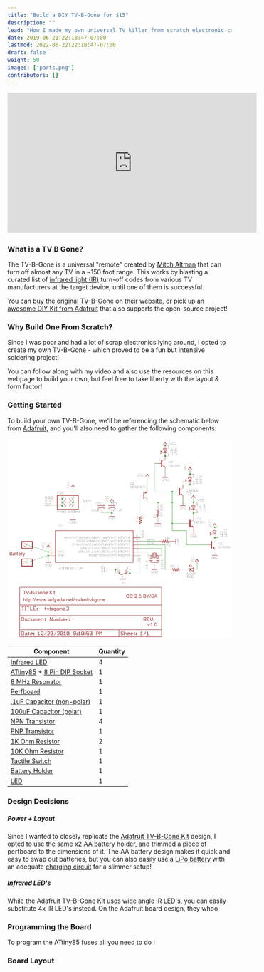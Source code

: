 ```yaml
---
title: "Build a DIY TV-B-Gone for $15"
description: ""
lead: "How I made my own universal TV killer from scratch electronic components."
date: 2019-06-21T22:18:47-07:00
lastmod: 2022-06-22T22:18:47-07:00
draft: false
weight: 50
images: ["parts.png"]
contributors: []
---
```

<div class="ratio ratio-16x9">
<iframe width="560" height="315" src="https://www.youtube.com/embed/44Ok92cPIOk" title="YouTube video player" frameborder="0" allow="accelerometer; autoplay; clipboard-write; encrypted-media; gyroscope; picture-in-picture" allowfullscreen></iframe>
</div>  

### What is a TV B Gone?
The TV-B-Gone is a universal "remote" created by [Mitch Altman]() that can turn off almost any TV in a ~150 foot range.  This works by blasting a curated list of [infrared light (IR)]() turn-off codes from various TV manufacturers at the target device, until one of them is successful.

You can [buy the original TV-B-Gone](https://www.tvbgone.com/) on their website, or pick up an [awesome DIY Kit from Adafruit]() that also supports the open-source project!

### Why Build One From Scratch?
Since I was poor and had a lot of scrap electronics lying around, I opted to create my own TV-B-Gone - which proved to be a fun but intensive soldering project!

You can follow along with my video and also use the resources on this webpage to build your own, but feel free to take liberty with the layout & form factor!

### Getting Started
To build your own TV-B-Gone, we'll be referencing the schematic below from [Adafruit](), and you'll also need to gather the following components:

![](schematic.png)

| Component | Quantity |
| --- | --- |
| [Infrared LED]() | 4 |
| [ATtiny85]() + [8 Pin DIP Socket]() | 1 |
| [8 MHz Resonator]() | 1 |
| [Perfboard]() | 1 |
| [.1uF Capacitor (non-polar)]() | 1 |
| [100uF Capacitor (polar)]() | 1 |
| [NPN Transistor]() | 4 |
| [PNP Transistor]() | 1 |
| [1K Ohm Resistor]() | 2 |
| [10K Ohm Resistor]() | 1 |
| [Tactile Switch]() | 1 |
| [Battery Holder]() | 1 |
| [LED]() | 1 |

### Design Decisions
##### Power + Layout
Since I wanted to closely replicate the [Adafruit TV-B-Gone Kit]() design, I opted to use the same [x2 AA battery holder](), and trimmed a piece of perfboard to the dimensions of it.  The AA battery design makes it quick and easy to swap out batteries, but you can also easily use a [LiPo battery]() with an adequate [charging circuit]() for a slimmer setup!

##### Infrared LED's
While the Adafruit TV-B-Gone Kit uses wide angle IR LED's, you can easily substitute 4x IR LED's instead. 
On the Adafruit board design, they whoo

### Programming the Board
To program the ATtiny85 fuses all you need to do i

### Board Layout